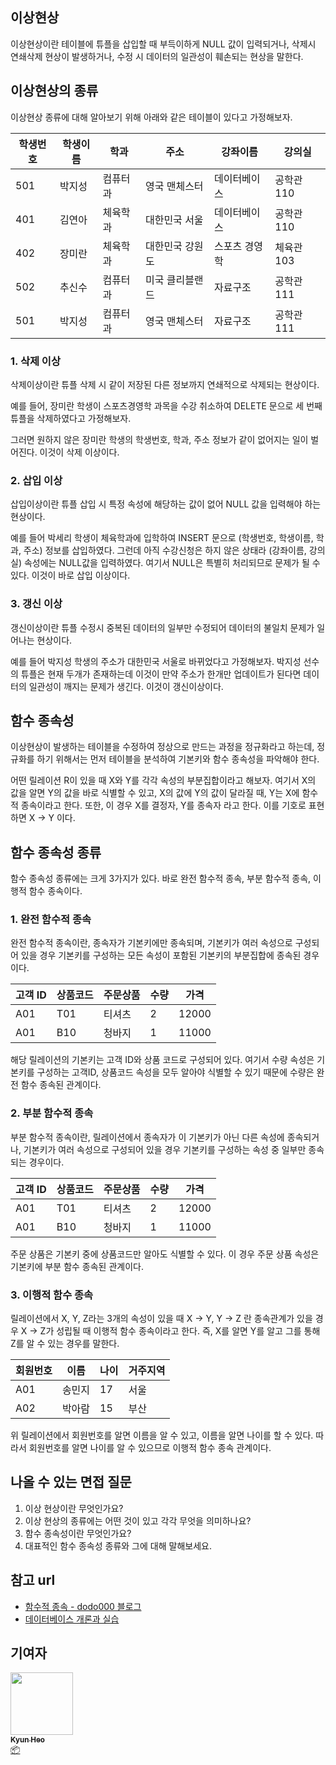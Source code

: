 ## 이상현상

이상현상이란 테이블에 튜플을 삽입할 때 부득이하게 NULL 값이 입력되거나, 삭제시 연쇄삭제 현상이 발생하거나, 수정 시 데이터의 일관성이 훼손되는 현상을 말한다.

## 이상현상의 종류

이상현상 종류에 대해 알아보기 위해 아래와 같은 테이블이 있다고 가정해보자.

| 학생번호 | 학생이름 | 학과     | 주소            | 강좌이름      | 강의실     |
| -------- | -------- | -------- | --------------- | ------------- | ---------- |
| 501      | 박지성   | 컴퓨터과 | 영국 맨체스터   | 데이터베이스  | 공학관 110 |
| 401      | 김연아   | 체육학과 | 대한민국 서울   | 데이터베이스  | 공학관 110 |
| 402      | 장미란   | 체육학과 | 대한민국 강원도 | 스포츠 경영학 | 체육관 103 |
| 502      | 추신수   | 컴퓨터과 | 미국 클리블랜드 | 자료구조      | 공학관 111 |
| 501      | 박지성   | 컴퓨터과 | 영국 맨체스터   | 자료구조      | 공학관 111 |

### 1. 삭제 이상

삭제이상이란 튜플 삭제 시 같이 저장된 다른 정보까지 연쇄적으로 삭제되는 현상이다.

예를 들어, 장미란 학생이 스포츠경영학 과목을 수강 취소하여 DELETE 문으로 세 번째 튜플을 삭제하였다고 가정해보자.

그러면 원하지 않은 장미란 학생의 학생번호, 학과, 주소 정보가 같이 없어지는 일이 벌어진다. 이것이 삭제 이상이다.

### 2. 삽입 이상

삽입이상이란 튜플 삽입 시 특정 속성에 해당하는 값이 없어 NULL 값을 입력해야 하는 현상이다.

예를 들어 박세리 학생이 체육학과에 입학하여 INSERT 문으로 (학생번호, 학생이름, 학과, 주소) 정보를 삽입하였다.
그런데 아직 수강신청은 하지 않은 상태라 (강좌이름, 강의실) 속성에는 NULL값을 입력하였다. 여기서 NULL은 특별히 처리되므로 문제가 될 수 있다.
이것이 바로 삽입 이상이다.

### 3. 갱신 이상

갱신이상이란 튜플 수정시 중복된 데이터의 일부만 수정되어 데이터의 불일치 문제가 일어나는 현상이다.

예를 들어 박지성 학생의 주소가 대한민국 서울로 바뀌었다고 가정해보자. 박지성 선수의 튜플은 현재 두개가 존재하는데 이것이 만약 주소가 한개만 업데이트가 된다면 데이터의 일관성이 깨지는 문제가 생긴다. 이것이 갱신이상이다.

## 함수 종속성

이상현상이 발생하는 테이블을 수정하여 정상으로 만드는 과정을 정규화라고 하는데, 정규화를 하기 위해서는 먼저 테이블을 분석하여 기본키와 함수 종속성을 파악해야 한다.

어떤 릴레이션 R이 있을 때 X와 Y를 각각 속성의 부분집합이라고 해보자. 여기서 X의 값을 알면 Y의 값을 바로 식별할 수 있고, X의 값에 Y의 값이 달라질 때, Y는 X에 함수적 종속이라고 한다. 또한, 이 경우 X를 결정자, Y를 종속자 라고 한다. 이를 기호로 표현하면 X -> Y 이다.

## 함수 종속성 종류

함수 종속성 종류에는 크게 3가지가 있다. 바로 완전 함수적 종속, 부분 함수적 종속, 이행적 함수 종속이다.

### 1. 완전 함수적 종속

완전 함수적 종속이란, 종속자가 기본키에만 종속되며, 기본키가 여러 속성으로 구성되어 있을 경우 기본키를 구성하는 모든 속성이 포함된 기본키의 부분집합에 종속된 경우이다.

| 고객 ID | 상품코드 | 주문상품 | 수량 | 가격  |
| ------- | -------- | -------- | ---- | ----- |
| A01     | T01      | 티셔츠   | 2    | 12000 |
| A01     | B10      | 청바지   | 1    | 11000 |

해당 릴레이션의 기본키는 고객 ID와 상품 코드로 구성되어 있다. 여기서 수량 속성은 기본키를 구성하는 고객ID, 상품코드 속성을 모두 알아야 식별할 수 있기 때문에 수량은 완전 함수 종속된 관계이다.

### 2. 부분 함수적 종속

부분 함수적 종속이란, 릴레이션에서 종속자가 이 기본키가 아닌 다른 속성에 종속되거나, 기본키가 여러 속성으로 구성되어 있을 경우 기본키를 구성하는 속성 중 일부만 종속되는 경우이다.

| 고객 ID | 상품코드 | 주문상품 | 수량 | 가격  |
| ------- | -------- | -------- | ---- | ----- |
| A01     | T01      | 티셔츠   | 2    | 12000 |
| A01     | B10      | 청바지   | 1    | 11000 |

주문 상품은 기본키 중에 상품코드만 알아도 식별할 수 있다. 이 경우 주문 상품 속성은 기본키에 부분 함수 종속된 관계이다.

### 3. 이행적 함수 종속

릴레이션에서 X, Y, Z라는 3개의 속성이 있을 때 X -> Y, Y -> Z 란 종속관계가 있을 경우 X -> Z가 성립될 때 이행적 함수 종속이라고 한다. 즉, X를 알면 Y를 알고 그를 통해 Z를 알 수 있는 경우를 말한다.

| 회원번호 | 이름   | 나이 | 거주지역 |
| -------- | ------ | ---- | -------- |
| A01      | 송민지 | 17   | 서울     |
| A02      | 박아람 | 15   | 부산     |

위 릴레이션에서 회원번호를 알면 이름을 알 수 있고, 이름을 알면 나이를 할 수 있다. 따라서 회원번호를 알면 나이를 알 수 있으므로 이행적 함수 종속 관계이다.

## 나올 수 있는 면접 질문

1. 이상 현상이란 무엇인가요?
2. 이상 현상의 종류에는 어떤 것이 있고 각각 무엇을 의미하나요?
3. 함수 종속성이란 무엇인가요?
4. 대표적인 함수 종속성 종류와 그에 대해 말해보세요.

## 참고 url

- [함수적 종속 - dodo000 블로그](https://dodo000.tistory.com/20)
- [데이터베이스 개론과 실습](https://www.kyobobook.co.kr/product/detailViewKor.laf?mallGb=KOR&ejkGb=KOR&barcode=9791156644576&orderClick=JAj)

## 기여자

<td align="center"><a href="http://kyun2da.dev"><img src="https://avatars.githubusercontent.com/u/50328132?v=4?s=100" width="100px;" alt=""/><br /><sub><b>Kyun Heo</b></sub></a><br /><a href="#platform-Kyun2da" title="Packaging/porting to new platform">📦</a></td>
